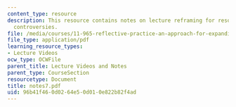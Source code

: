 ```yaml
---
content_type: resource
description: This resource contains notes on lecture reframing for resolving intractable
  controversies.
file: /media/courses/11-965-reflective-practice-an-approach-for-expanding-your-learning-frontiers-january-iap-2007/96b41f460d0264e50d010e822b82f4ad_notes7.pdf
file_type: application/pdf
learning_resource_types:
- Lecture Videos
ocw_type: OCWFile
parent_title: Lecture Videos and Notes
parent_type: CourseSection
resourcetype: Document
title: notes7.pdf
uid: 96b41f46-0d02-64e5-0d01-0e822b82f4ad
---
```

